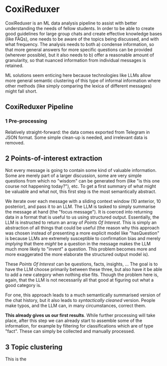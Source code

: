# CoxiReduxer

CoxiReduxer is an ML data analysis pipeline to assist with better understanding the needs of fellow students. In order to be able to create good guidelines for large group chats and create effective knowledge bases (like FAQs), one needs to be aware of the topics being discussed, and with what frequency. The analysis needs to both a) condense information, so that more general answers for more specific questions can be provided (wherever possible), but it also needs to b) offer a reasonable amount of granularity, so that nuanced information from individual messages is retained.

ML solutions seem enticing here because technologies like LLMs allow more general semantic clustering of this type of informal information where other methods (like simply comparing the lexica of different messages) might fall short.

## CoxiReduxer Pipeline

### 1 Pre-processing

Relatively straight-forward: the data comes exported from Telegram in JSON format. Some simple clean-up is needed, and irrelevant data is removed.

## 2 Points-of-interest extraction

Not every message is going to contain some kind of valuable information. Some are merely part of a larger discussion, some are very simple questions from which no "wisdom" can be generated from (like "is this one course not happening today?"), etc. To get a first summary of what might be valuable and what not, this first step is the most semantically abstract. 

We iterate over each message with a sliding context window (10 anterior, 10 posterior), and pass it to an LLM. The LLM is tasked to simply summarise the message at hand (the "focus message"). It is coerced into returning data in a format that is useful to us using structured output. Essentially, the LLM is instructed to return an array of *Points Of Interest*. This is simply an abstraction of all things that could be useful (the reason why this approach was chosen instead of presenting a more explicit model like "hasQuestion" is because LLMs are extremely susceptible to confirmation bias and merely *implying* that there *might* be a question in the message makes the LLM much more likely to "invent" a question. This problem becomes more and more exaggerated the more elaborate the structured output model is). 

These *Points Of Interest* can be questions, facts, insights, ... The goal is to have the LLM choose primarily between these three, but also have it be able to add a new category when nothing else fits. Though the problem here is, again, that the LLM is not necessarily all that good at figuring out what a good category is.

For one, this approach leads to a much semantically summarised version of the chat history, but it also leads to *syntactically cleaned* version. People make typos, and the LLM can, in many circumstances, correct them.

**This already gives us our first results**. While further processing will take place, after this step we can already start to assemble some of the information, for example by filtering for classifications which are of type "fact". These can simply be collected and manually processed.

## 3 Topic clustering

This is the